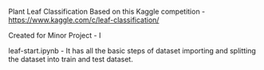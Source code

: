 Plant Leaf Classification
Based on this Kaggle competition - https://www.kaggle.com/c/leaf-classification/

Created for Minor Project - I

leaf-start.ipynb - It has all the basic steps of dataset importing and splitting the dataset into train and test dataset.
